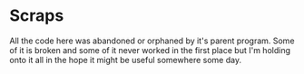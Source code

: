 # Scraps
All the code here was abandoned or orphaned by it's parent program. Some of it is broken and some of it never worked in the first place but I'm holding onto it all in the hope it might be useful somewhere some day.
